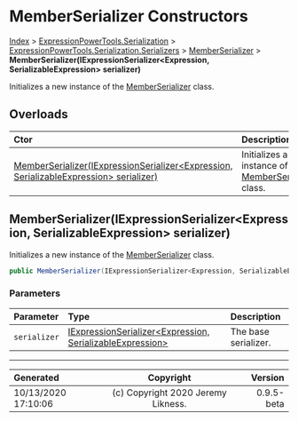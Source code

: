 ﻿# MemberSerializer Constructors

[Index](../index.md) > [ExpressionPowerTools.Serialization](ExpressionPowerTools.Serialization.a.md) > [ExpressionPowerTools.Serialization.Serializers](ExpressionPowerTools.Serialization.Serializers.n.md) > [MemberSerializer](ExpressionPowerTools.Serialization.Serializers.MemberSerializer.cs.md) > **MemberSerializer(IExpressionSerializer&lt;Expression, SerializableExpression> serializer)**

Initializes a new instance of the [MemberSerializer](ExpressionPowerTools.Serialization.Serializers.MemberSerializer.cs.md) class.

## Overloads

| Ctor | Description |
| :-- | :-- |
| [MemberSerializer(IExpressionSerializer&lt;Expression, SerializableExpression> serializer)](#memberserializeriexpressionserializerexpression-serializableexpression-serializer) | Initializes a new instance of the [MemberSerializer](ExpressionPowerTools.Serialization.Serializers.MemberSerializer.cs.md) class. |

## MemberSerializer(IExpressionSerializer&lt;Expression, SerializableExpression> serializer)

Initializes a new instance of the [MemberSerializer](ExpressionPowerTools.Serialization.Serializers.MemberSerializer.cs.md) class.

```csharp
public MemberSerializer(IExpressionSerializer<Expression, SerializableExpression> serializer)
```

### Parameters

| Parameter | Type | Description |
| :-- | :-- | :-- |
| `serializer` | [IExpressionSerializer&lt;Expression, SerializableExpression>](ExpressionPowerTools.Serialization.Signatures.IExpressionSerializer`2.i.md) | The base serializer. |



---

| Generated | Copyright | Version |
| :-- | :-: | --: |
| 10/13/2020 17:10:06 | (c) Copyright 2020 Jeremy Likness. | 0.9.5-beta |
